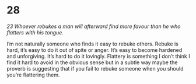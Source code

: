 # 28

*23 Whoever rebukes a man will afterward find more favour
than he who flatters with his tongue.*  

I’m not naturally someone who finds it easy to rebuke others. Rebuke is hard, it’s easy to do it out of spite or anger. It’s easy to become hardened and unforgiving. It’s hard to do it lovingly. Flattery is something I don’t think I find it hard to avoid in the obvious sense but in a subtle way maybe the proverb is suggesting that if you fail to rebuke someone when you should you’re flattering them. 
